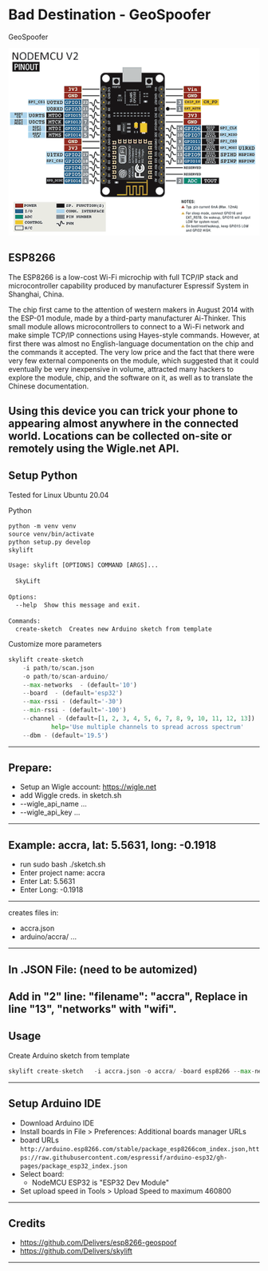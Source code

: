 # Bad Destination - GeoSpoofer
GeoSpoofer

<img src="img/esp8266.png" alt="esp8266">

## ESP8266

The ESP8266 is a low-cost Wi-Fi microchip with full TCP/IP stack and microcontroller capability produced by manufacturer Espressif System in Shanghai, China.

The chip first came to the attention of western makers in August 2014 with the ESP-01 module, made by a third-party manufacturer Ai-Thinker. This small module allows microcontrollers to connect to a Wi-Fi network and make simple TCP/IP connections using Hayes-style commands. However, at first there was almost no English-language documentation on the chip and the commands it accepted. The very low price and the fact that there were very few external components on the module, which suggested that it could eventually be very inexpensive in volume, attracted many hackers to explore the module, chip, and the software on it, as well as to translate the Chinese documentation.

Using this device you can trick your phone to appearing almost anywhere in the connected world. Locations can be collected on-site or remotely using the Wigle.net API.
---
## Setup Python

Tested for Linux Ubuntu 20.04

Python	
```
python -m venv venv
source venv/bin/activate
python setup.py develop
skylift
```

```
Usage: skylift [OPTIONS] COMMAND [ARGS]...

  SkyLift

Options:
  --help  Show this message and exit.

Commands:
  create-sketch  Creates new Arduino sketch from template
  ```
 
Customize more parameters
```python
skylift create-sketch
	-i path/to/scan.json
	-o path/to/scan-arduino/
	--max-networks  - (default='10')
	--board  - (default='esp32')
	--max-rssi - (default='-30')
	--min-rssi - (default='-100')
	--channel - (default=[1, 2, 3, 4, 5, 6, 7, 8, 9, 10, 11, 12, 13])
			help='Use multiple channels to spread across spectrum'
	--dbm - (default='19.5')
```
---
## Prepare:
- Setup an Wigle account: https://wigle.net
- add Wiggle creds. in sketch.sh 
- --wigle_api_name ... 
- --wigle_api_key ...

---
## Example: accra, lat: 5.5631, long: -0.1918
- run sudo bash ./sketch.sh
- Enter project name: accra
- Enter Lat: 5.5631
- Enter Long: -0.1918
---
creates files in: 
- accra.json
- arduino/accra/ ...

---
## In .JSON File: (need to be automized)
Add in "2" line: "filename": "accra",
Replace in line "13", "networks" with "wifi".
---
 
## Usage
Create Arduino sketch from template
```python
skylift create-sketch	-i accra.json -o accra/ -board esp8266 --max-networks 15
```

---
## Setup Arduino IDE

- Download Arduino IDE
- Install boards in File > Preferences: Additional boards manager URLs
- board URLs `http://arduino.esp8266.com/stable/package_esp8266com_index.json,https://raw.githubusercontent.com/espressif/arduino-esp32/gh-pages/package_esp32_index.json`
- Select board:
	- NodeMCU ESP32 is "ESP32 Dev Module"
- Set upload speed in Tools > Upload Speed to maximum 460800

---
## Credits
- https://github.com/Delivers/esp8266-geospoof
- https://github.com/Delivers/skylift

---
